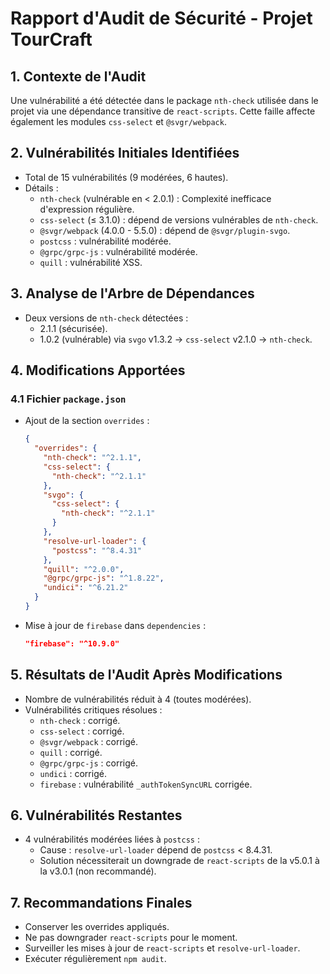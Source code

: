 
# Rapport d'Audit de Sécurité - Projet TourCraft

## 1. Contexte de l'Audit

Une vulnérabilité a été détectée dans le package `nth-check` utilisée dans le projet via une dépendance transitive de `react-scripts`. Cette faille affecte également les modules `css-select` et `@svgr/webpack`.

## 2. Vulnérabilités Initiales Identifiées

- Total de 15 vulnérabilités (9 modérées, 6 hautes).
- Détails :
  - `nth-check` (vulnérable en < 2.0.1) : Complexité inefficace d'expression régulière.
  - `css-select` (≤ 3.1.0) : dépend de versions vulnérables de `nth-check`.
  - `@svgr/webpack` (4.0.0 - 5.5.0) : dépend de `@svgr/plugin-svgo`.
  - `postcss` : vulnérabilité modérée.
  - `@grpc/grpc-js` : vulnérabilité modérée.
  - `quill` : vulnérabilité XSS.

## 3. Analyse de l'Arbre de Dépendances

- Deux versions de `nth-check` détectées :
  - 2.1.1 (sécurisée).
  - 1.0.2 (vulnérable) via `svgo` v1.3.2 → `css-select` v2.1.0 → `nth-check`.

## 4. Modifications Apportées

### 4.1 Fichier `package.json`

- Ajout de la section `overrides` :
  ```json
  {
    "overrides": {
      "nth-check": "^2.1.1",
      "css-select": {
        "nth-check": "^2.1.1"
      },
      "svgo": {
        "css-select": {
          "nth-check": "^2.1.1"
        }
      },
      "resolve-url-loader": {
        "postcss": "^8.4.31"
      },
      "quill": "^2.0.0",
      "@grpc/grpc-js": "^1.8.22",
      "undici": "^6.21.2"
    }
  }
  ```

- Mise à jour de `firebase` dans `dependencies` :
  ```json
  "firebase": "^10.9.0"
  ```

## 5. Résultats de l'Audit Après Modifications

- Nombre de vulnérabilités réduit à 4 (toutes modérées).
- Vulnérabilités critiques résolues :
  - `nth-check` : corrigé.
  - `css-select` : corrigé.
  - `@svgr/webpack` : corrigé.
  - `quill` : corrigé.
  - `@grpc/grpc-js` : corrigé.
  - `undici` : corrigé.
  - `firebase` : vulnérabilité `_authTokenSyncURL` corrigée.

## 6. Vulnérabilités Restantes

- 4 vulnérabilités modérées liées à `postcss` :
  - Cause : `resolve-url-loader` dépend de `postcss` < 8.4.31.
  - Solution nécessiterait un downgrade de `react-scripts` de la v5.0.1 à la v3.0.1 (non recommandé).

## 7. Recommandations Finales

- Conserver les overrides appliqués.
- Ne pas downgrader `react-scripts` pour le moment.
- Surveiller les mises à jour de `react-scripts` et `resolve-url-loader`.
- Exécuter régulièrement `npm audit`.